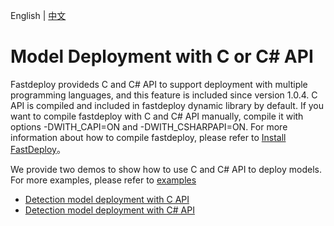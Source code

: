 English | [中文](README_CN.md)

# Model Deployment with C or C# API

Fastdeploy provideds C and C# API to support deployment with multiple programming languages, and this feature is included since version 1.0.4. C API is compiled and included in fastdeploy dynamic library by default. If you want to compile fastdeploy with C and C# API manually, compile it with options -DWITH_CAPI=ON and -DWITH_CSHARPAPI=ON. For more information about how to compile fastdeploy, please refer to [Install FastDeploy](../../docs/en/build_and_install/README.md)。

We provide two demos to show how to use C and C# API to deploy models. For more examples, please refer to [examples](../../examples)

- [Detection model deployment with C API](c)
- [Detection model deployment with C# API](csharp)
